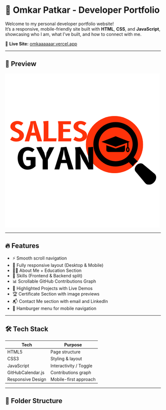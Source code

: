 # 💼 Omkar Patkar - Developer Portfolio

Welcome to my personal developer portfolio website!  
It’s a responsive, mobile-friendly site built with **HTML**, **CSS**, and **JavaScript**, showcasing who I am, what I’ve built, and how to connect with me.

🔗 **Live Site:** [omkaaaaaar.vercel.app](https://omkaaaaaar.vercel.app)

---

## 📸 Preview

![Portfolio Screenshot](./assets/project-1.png) <!-- replace with an actual screenshot if available -->

---

## 🔥 Features

- ⚡ Smooth scroll navigation
- 📱 Fully responsive layout (Desktop & Mobile)
- 👨‍💻 About Me + Education Section
- 🧠 Skills (Frontend & Backend split)
- 📊 Scrollable GitHub Contributions Graph
- 💼 Highlighted Projects with Live Demos
- 🏆 Certificate Section with image previews
- 📬 Contact Me section with email and LinkedIn
- 🍔 Hamburger menu for mobile navigation

---

## 🛠 Tech Stack

| Tech       | Purpose                |
|------------|------------------------|
| HTML5      | Page structure         |
| CSS3       | Styling & layout       |
| JavaScript | Interactivity / Toggle |
| GitHubCalendar.js | Contributions graph |
| Responsive Design | Mobile-first approach |

---

## 📂 Folder Structure

